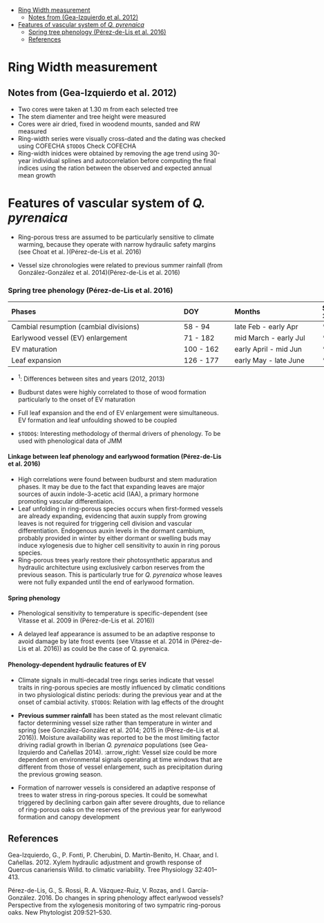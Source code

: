-   [Ring Width measurement](#ring-width-measurement)
    -   [Notes from (Gea-Izquierdo et al. 2012)](#notes-from-geaizquierdo2012tree)
-   [Features of vascular system of *Q. pyrenaica*](#features-of-vascular-system-of-q.-pyrenaica)
    -   [Spring tree phenology (Pérez-de-Lis et al. 2016)](#spring-tree-phenology-perezdelis2016)
    -   [References](#references)

Ring Width measurement
======================

Notes from (Gea-Izquierdo et al. 2012)
--------------------------------------

-   Two cores were taken at 1.30 m from each selected tree
-   The stem diamenter and tree height were measured
-   Cores were air dried, fixed in woodend mounts, sanded and RW measured
-   Ring-width series were visually cross-dated and the dating was checked using COFECHA `$TODO$` Check COFECHA
-   Ring-width inidces were obtained by removing the age trend using 30-year individual splines and autocorrelation before computing the final indices using the ration between the observed and expected annual mean growth

Features of vascular system of *Q. pyrenaica*
=============================================

-   Ring-porous tress are assumed to be particularly sensitive to climate warming, because they operate with narrow hydraulic safety margins (see Choat et al. )(Pérez-de-Lis et al. 2016)

-   Vessel size chronologies were related to previous summer rainfall (from González-González et al. 2014)(Pérez-de-Lis et al. 2016)

### Spring tree phenology (Pérez-de-Lis et al. 2016)

<table style="width:164%;">
<colgroup>
<col width="56%" />
<col width="16%" />
<col width="33%" />
<col width="29%" />
<col width="27%" />
</colgroup>
<thead>
<tr class="header">
<th align="left">Phases</th>
<th align="left">DOY</th>
<th align="left">Months</th>
<th align="left">Sites <sup>1</sup></th>
<th align="left">Year <sup>1</sup></th>
</tr>
</thead>
<tbody>
<tr class="odd">
<td align="left">Cambial resumption (cambial divisions)</td>
<td align="left">58 - 94</td>
<td align="left">late Feb - early Apr</td>
<td align="left">***</td>
<td align="left">-</td>
</tr>
<tr class="even">
<td align="left">Earlywood vessel (EV) enlargement</td>
<td align="left">71 - 182</td>
<td align="left">mid March - early Jul</td>
<td align="left">***</td>
<td align="left">***</td>
</tr>
<tr class="odd">
<td align="left">EV maturation</td>
<td align="left">100 - 162</td>
<td align="left">early April - mid Jun</td>
<td align="left">***</td>
<td align="left">***</td>
</tr>
<tr class="even">
<td align="left">Leaf expansion</td>
<td align="left">126 - 177</td>
<td align="left">early May - late June</td>
<td align="left">***</td>
<td align="left">***</td>
</tr>
</tbody>
</table>

-   <sup>1</sup>: Differences between sites and years (2012, 2013)

-   Budburst dates were highly correlated to those of wood formation particularly to the onset of EV maturation
-   Full leaf expansion and the end of EV enlargement were simultaneous. EV formation and leaf unfoulding showed to be coupled

-   `$TODO$`: Interesting methodology of thermal drivers of phenology. To be used with phenological data of JMM

#### Linkage between leaf phenology and earlywood formation (Pérez-de-Lis et al. 2016)

-   High correlations were found between budburst and stem maduration phases. It may be due to the fact that expanding leaves are major sources of auxin indole-3-acetic acid (IAA), a primary hormone promoting vascular differentiaion.
-   Leaf unfolding in ring-porous species occurs when first-formed vessels are already expanding, evidencing that auxin supply from growing leaves is not required for triggering cell division and vascular differentiation. Endogenous auxin levels in the dormant cambium, probably provided in winter by either dormant or swelling buds may induce xylogenesis due to higher cell sensitivity to auxin in ring porous species.
-   Ring-porous trees yearly restore their photosynthetic apparatus and hydraulic architecture using exclusively carbon reserves from the previous season. This is particularly true for *Q. pyrenaica* whose leaves were not fully expanded until the end of earlywood formation.

#### Spring phenology

-   Phenological sensitivity to temperature is specific-dependent (see Vitasse et al. 2009 in (Pérez-de-Lis et al. 2016))

-   A delayed leaf appearance is assumed to be an adaptive response to avoid damage by late frost events (see Vitasse et al. 2014 in (Pérez-de-Lis et al. 2016)) as could be the case of Q. pyrenaica.

#### Phenology-dependent hydraulic features of EV

-   Climate signals in multi-decadal tree rings series indicate that vessel traits in ring-porous species are mostly influenced by climatic conditions in two physiological distinc periods: during the previous year and at the onset of cambial activity. `$TODO$`: Relation with lag effects of the drought

-   **Previous summer rainfall** has been stated as the most relevant climatic factor determining vessel size rather than temperature in winter and spring (see González-González et al. 2014; 2015 in (Pérez-de-Lis et al. 2016)). Moisture availability was reported to be the most limiting factor driving radial growth in Iberian *Q. pyrenaica* populations (see Gea-Izquierdo and Cañellas 2014). :arrow\_right: Vessel size could be more dependent on environmental signals operating at time windows that are different from those of vessel enlargement, such as precipitation during the previous growing season.
-   Formation of narrower vessels is considered an adaptive response of trees to water stress in ring-porous species. It could be somewhat triggered by declining carbon gain after severe droughts, due to reliance of ring-porous oaks on the reserves of the previous year for earlywood formation and canopy development

References
----------

Gea-Izquierdo, G., P. Fonti, P. Cherubini, D. Martín-Benito, H. Chaar, and I. Cañellas. 2012. Xylem hydraulic adjustment and growth response of Quercus canariensis Willd. to climatic variability. Tree Physiology 32:401–413.

Pérez-de-Lis, G., S. Rossi, R. A. Vázquez-Ruiz, V. Rozas, and I. García-González. 2016. Do changes in spring phenology affect earlywood vessels? Perspective from the xylogenesis monitoring of two sympatric ring-porous oaks. New Phytologist 209:521–530.
